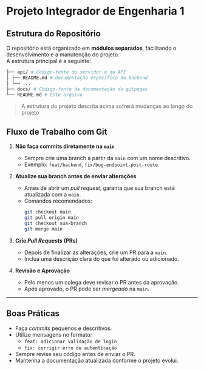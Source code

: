 # Projeto Integrador de Engenharia 1

## Estrutura do Repositório

O repositório está organizado em **módulos separados**, facilitando o desenvolvimento e a manutenção do projeto.  
A estrutura principal é a seguinte:

```bash
├── api/ # Código-fonte do servidor e da API
│ ├── README.md # Documentação específica do backend
│ └── ...
├── docs/ # Código-fonte da documentação do gitpages
└── README.md # Este arquivo
```

> A estrutura do projeto descrita acima sofrerá mudanças ao longo do projeto

## Fluxo de Trabalho com Git

1. **Não faça commits diretamente na `main`**  
   - Sempre crie uma branch a partir da `main` com um nome descritivo.  
   - Exemplo: `feat/backend`, `fix/bug-endpoint-post-route`.

2. **Atualize sua branch antes de enviar alterações**  
   - Antes de abrir um *pull request*, garanta que sua branch está atualizada com a `main`.  
   - Comandos recomendados:
     ```bash
     git checkout main
     git pull origin main
     git checkout sua-branch
     git merge main
     ```

3. **Crie *Pull Requests* (PRs)**  
   - Depois de finalizar as alterações, crie um PR para a `main`.  
   - Inclua uma descrição clara do que foi alterado ou adicionado.

4. **Revisão e Aprovação**  
   - Pelo menos um colega deve revisar o PR antes da aprovação.  
   - Após aprovado, o PR pode ser *mergeado* na `main`.

---

## Boas Práticas

- Faça *commits* pequenos e descritivos.  
- Utilize mensagens no formato:  
  - `feat: adicionar validação de login`
  - `fix: corrigir erro de autenticação`
- Sempre revise seu código antes de enviar o PR.  
- Mantenha a documentação atualizada conforme o projeto evolui.
